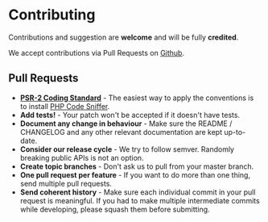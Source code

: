 # Contributing

Contributions and suggestion are **welcome** and will be fully **credited**.

We accept contributions via Pull Requests on [Github](https://github.com/aldrumo/default-page).

## Pull Requests

- **[PSR-2 Coding Standard](https://github.com/php-fig/fig-standards/blob/master/accepted/PSR-2-coding-style-guide.md)** - The easiest way to apply the conventions is to install [PHP Code Sniffer](http://pear.php.net/package/PHP_CodeSniffer).
- **Add tests!** - Your patch won't be accepted if it doesn't have tests.
- **Document any change in behaviour** - Make sure the README / CHANGELOG and any other relevant documentation are kept up-to-date.
- **Consider our release cycle** - We try to follow semver. Randomly breaking public APIs is not an option.
- **Create topic branches** - Don't ask us to pull from your master branch.
- **One pull request per feature** - If you want to do more than one thing, send multiple pull requests.
- **Send coherent history** - Make sure each individual commit in your pull request is meaningful. If you had to make multiple intermediate commits while developing, please squash them before submitting.
